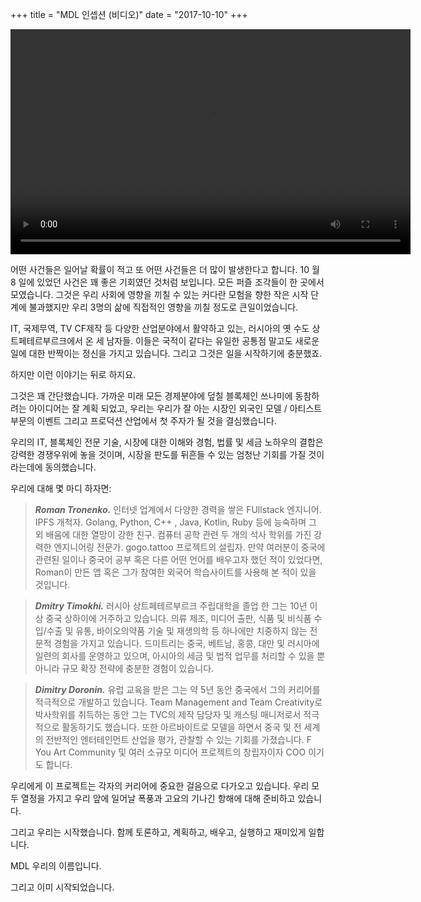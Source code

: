 +++
title = "MDL 인셉션 (비디오)"
date = "2017-10-10"
+++

<video width="640" height="360" controls>
  <source src="https://ipfs.io/ipfs/QmeqKazV19qNmysr6yfuxmVujN2wq6fzJqZUZhqSSCRo46" type="video/mp4">
Your browser does not support the video tag.
</video>

어떤 사건들은 일어날 확률이 적고 또 어떤 사건들은 더 많이 발생한다고 합니다. 10 월 8 일에 있었던 사건은 꽤 좋은 기회였던 것처럼 보입니다. 모든 퍼즐 조각들이 한 곳에서 모였습니다. 그것은 우리 사회에 영향을 끼칠 수 있는 커다란 모험을 향한 작은 시작 단계에 불과했지만 우리 3명의 삶에 직접적인 영향을 끼칠 정도로 큰일이었습니다.

IT, 국제무역, TV CF제작 등 다양한 산업분야에서 활약하고 있는, 러시아의 옛 수도 상트페테르부르크에서 온 세 남자들. 이들은 국적이 같다는 유일한 공통점 말고도 새로운 일에 대한 반짝이는 정신을 가지고 있습니다. 그리고 그것은 일을 시작하기에 충분했죠.

하지만 이런 이야기는 뒤로 하지요.

그것은 꽤 간단했습니다. 가까운 미래 모든 경제분야에 덮칠 블록체인 쓰나미에 동참하려는 아이디어는 잘 계획 되었고, 우리는 우리가 잘 아는 시장인 외국인 모델 / 아티스트 부문의 이벤트 그리고 프로덕션 산업에서 첫 주자가 될 것을 결심했습니다.

우리의 IT, 블록체인 전문 기술, 시장에 대한 이해와 경험, 법률 및 세금 노하우의 결합은 강력한 경쟁우위에 놓을 것이며, 시장을 판도를 뒤흔들 수 있는 엄청난 기회를 가질 것이라는데에 동의했습니다.  

우리에 대해 몇 마디 하자면:

>***Roman Tronenko.***
인터넷 업계에서 다양한 경력을 쌓은 FUllstack 엔지니어. IPFS 개척자. Golang, Python, C++ , Java, Kotlin, Ruby 등에 능숙하며 그 외 배움에 대한 열망이 강한 친구. 컴퓨터 공학 관련 두 개의 석사 학위를 가진 강력한 엔지니어링 전문가. gogo.tattoo 프로젝트의 설립자. 만약 여러분이 중국에 관련된 일이나 중국어 공부 혹은 다른 어떤 언어를 배우고자 했던 적이 있었다면, Roman이 만든 앱 혹은 그가 참여한 외국어 학습사이트를 사용해 본 적이 있을 것입니다.

>***Dmitry Timokhi.***
러시아 상트페테르부르크 주립대학을 졸업 한 그는 10년 이상 중국 상하이에 거주하고 있습니다. 의류 제조, 미디어 출판, 식품 및 비식품 수입/수출 및 유통, 바이오의약품 기술 및 재생의학 등 하나에만 치중하지 않는 전문적 경험을 가지고 있습니다.
드미트리는 중국, 베트남, 홍콩, 대만 및 러시아에 일련의 회사를 운영하고 있으며, 아시아의 세금 및 법적 업무를 처리할 수 있을 뿐 아니라 규모 확장 전략에 충분한 경험이 있습니다.

>***Dimitry Doronin.***
유럽 ​​교육을 받은 그는 약 5년 동안 중국에서 그의 커리어를 적극적으로 개발하고 있습니다. Team Management and Team Creativity로 박사학위를 취득하는 동안 그는 TVC의 제작 담당자 및 캐스팅 매니저로서 적극적으로 활동하기도 했습니다.
또한 아르바이트로 모델을 하면서 중국 및 전 세계의 전반적인 엔터테인먼트 산업을 평가, 관찰할 수 있는 기회를 가졌습니다. F You Art Community 및 여러 소규모 미디어 프로젝트의 창립자이자 COO 이기도 합니다.

우리에게 이 프로젝트는 각자의 커리어에 중요한 걸음으로 다가오고 있습니다.
우리 모두 열정을 가지고 우리 앞에 일어날 폭풍과 고요의 기나긴 항해에 대해 준비하고 있습니다.

그리고 우리는 시작했습니다. 함께 토론하고, 계획하고, 배우고, 실행하고 재미있게 일합니다.

MDL 우리의 이름입니다.

그리고 이미 시작되었습니다.
